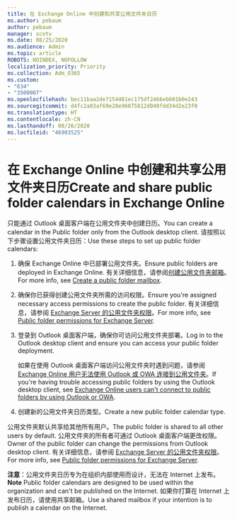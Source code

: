 ```yaml
---
title: 在 Exchange Online 中创建和共享公用文件夹日历
ms.author: pebaum
author: pebaum
manager: scotv
ms.date: 08/25/2020
ms.audience: Admin
ms.topic: article
ROBOTS: NOINDEX, NOFOLLOW
localization_priority: Priority
ms.collection: Adm_O365
ms.custom:
- "634"
- "3500007"
ms.openlocfilehash: bec11baa2de7154481ec175df2466eb601b0e243
ms.sourcegitcommit: d4fc2a03af69e28e96075812d040fdd34d2e23f0
ms.translationtype: HT
ms.contentlocale: zh-CN
ms.lasthandoff: 08/26/2020
ms.locfileid: "46903525"
---
```

# <a name="create-and-share-public-folder-calendars-in-exchange-online"></a><span data-ttu-id="8cff0-102">在 Exchange Online 中创建和共享公用文件夹日历</span><span class="sxs-lookup"><span data-stu-id="8cff0-102">Create and share public folder calendars in Exchange Online</span></span>

<span data-ttu-id="8cff0-103">只能通过 Outlook 桌面客户端在公用文件夹中创建日历。</span><span class="sxs-lookup"><span data-stu-id="8cff0-103">You can create a calendar in the Public folder only from the Outlook desktop client.</span></span> <span data-ttu-id="8cff0-104">请按照以下步骤设置公用文件夹日历：</span><span class="sxs-lookup"><span data-stu-id="8cff0-104">Use these steps to set up public folder calendars:</span></span>

1. <span data-ttu-id="8cff0-105">确保 Exchange Online 中已部署公用文件夹。</span><span class="sxs-lookup"><span data-stu-id="8cff0-105">Ensure public folders are deployed in Exchange Online.</span></span> <span data-ttu-id="8cff0-106">有关详细信息，请参阅[创建公用文件夹邮箱](https://docs.microsoft.com/exchange/collaboration-exo/public-folders/create-public-folder-mailbox)。</span><span class="sxs-lookup"><span data-stu-id="8cff0-106">For more info, see [Create a public folder mailbox](https://docs.microsoft.com/exchange/collaboration-exo/public-folders/create-public-folder-mailbox).</span></span> 

2. <span data-ttu-id="8cff0-107">确保你已获得创建公用文件夹所需的访问权限。</span><span class="sxs-lookup"><span data-stu-id="8cff0-107">Ensure you're assigned necessary access permissions to create the public folder.</span></span> <span data-ttu-id="8cff0-108">有关详细信息，请参阅 [Exchange Server 的公用文件夹权限](https://support.microsoft.com/help/2573274/public-folder-permissions-for-exchange-server)。</span><span class="sxs-lookup"><span data-stu-id="8cff0-108">For more info, see [Public folder permissions for Exchange Server](https://support.microsoft.com/help/2573274/public-folder-permissions-for-exchange-server).</span></span> 
  
3. <span data-ttu-id="8cff0-109">登录到 Outlook 桌面客户端，确保你可访问公用文件夹部署。</span><span class="sxs-lookup"><span data-stu-id="8cff0-109">Log in to the Outlook desktop client and ensure you can access your public folder deployment.</span></span>

    <span data-ttu-id="8cff0-110">如果在使用 Outlook 桌面客户端访问公用文件夹时遇到问题，请参阅 [Exchange Online 用户无法使用 Outlook 或 OWA 连接到公用文件夹](https://aka.ms/pfcte)。</span><span class="sxs-lookup"><span data-stu-id="8cff0-110">If you're having trouble accessing public folders by using the Outlook desktop client, see [Exchange Online users can't connect to public folders by using Outlook or OWA](https://aka.ms/pfcte).</span></span>

4. <span data-ttu-id="8cff0-111">创建新的公用文件夹日历类型。</span><span class="sxs-lookup"><span data-stu-id="8cff0-111">Create a new public folder calendar type.</span></span>

<span data-ttu-id="8cff0-112">公用文件夹默认共享给其他所有用户。</span><span class="sxs-lookup"><span data-stu-id="8cff0-112">The public folder is shared to all other users by default.</span></span> <span data-ttu-id="8cff0-113">公用文件夹的所有者可通过 Outlook 桌面客户端更改权限。</span><span class="sxs-lookup"><span data-stu-id="8cff0-113">Owner of the public folder can change the permissions from Outlook desktop client.</span></span> <span data-ttu-id="8cff0-114">有关详细信息，请参阅 [Exchange Server 的公用文件夹权限](https://support.microsoft.com/help/2573274/public-folder-permissions-for-exchange-server)。</span><span class="sxs-lookup"><span data-stu-id="8cff0-114">For more info, see [Public folder permissions for Exchange Server](https://support.microsoft.com/help/2573274/public-folder-permissions-for-exchange-server).</span></span>

<span data-ttu-id="8cff0-115">**注意**：公用文件夹日历专为在组织内部使用而设计，无法在 Internet 上发布。</span><span class="sxs-lookup"><span data-stu-id="8cff0-115">**Note** Public folder calendars are designed to be used within the organization and can't be published on the Internet.</span></span> <span data-ttu-id="8cff0-116">如果你打算在 Internet 上发布日历，请使用共享邮箱。</span><span class="sxs-lookup"><span data-stu-id="8cff0-116">Use a shared mailbox if your intention is to publish a calendar on the  Internet.</span></span>